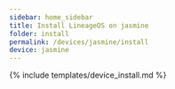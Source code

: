```yaml
---
sidebar: home_sidebar
title: Install LineageOS on jasmine
folder: install
permalink: /devices/jasmine/install
device: jasmine
---
```

{% include templates/device_install.md %}
